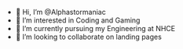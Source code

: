 - 👋 Hi, I’m @Alphastormaniac
- 👀 I’m interested in Coding and Gaming
- 🌱 I’m currently pursuing my Engineering at NHCE
- 💞️ I’m looking to collaborate on landing pages

<!---
Alphastormaniac/Alphastormaniac is a ✨ special ✨ repository because its `README.md` (this file) appears on your GitHub profile.
You can click the Preview link to take a look at your changes.
--->
